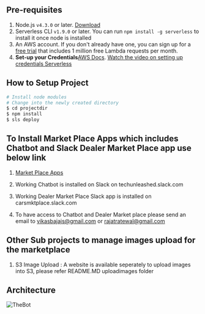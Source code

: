 ## Pre-requisites

1. Node.js `v4.3.0` or later. [Download](https://nodejs.org/en/download/)
2. Serverless CLI `v1.9.0` or later. You can run `npm install -g serverless` to install it once node is installed
3. An AWS account. If you don't already have one, you can sign up for a [free trial](https://aws.amazon.com/s/dm/optimization/server-side-test/free-tier/free_np/) that includes 1 million free Lambda requests per month.
4. **Set-up your Credentials**[AWS Docs](http://docs.aws.amazon.com/cli/latest/userguide/installing.html).
[Watch the video on setting up credentials Serverless](https://www.youtube.com/watch?v=HSd9uYj2LJA)

## How to Setup Project

```bash
# Install node modules
# Change into the newly created directory
$ cd projectdir
$ npm install
$ sls deploy
```
## To Install Market Place Apps which includes Chatbot and Slack Dealer Market Place app use below link

1. [Market Place Apps](http://marketplaceapps.s3-website-us-east-1.amazonaws.com)

2. Working Chatbot is installed on Slack on techunleashed.slack.com

3. Working Dealer Market Place Slack app is installed on carsmktplace.slack.com

4. To have access to Chatbot and Dealer Market place please send an email to vikasbajajs@gmail.com or rajatratewal@gmail.com

## Other Sub projects to manage images upload for the marketplace

1. S3 Image Upload : A website is available seperately to upload images into S3, please refer README.MD uploadimages folder

## Architecture

![TheBot](https://github.com/vikasbguru/awschatbot-unleashed/blob/master/architecture/arch.png)
